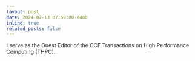 ```yaml
---
layout: post
date: 2024-02-13 07:59:00-0400
inline: true
related_posts: false
---
```


I serve as the Guest Editor of the CCF Transactions on High Performance Computing (THPC).

